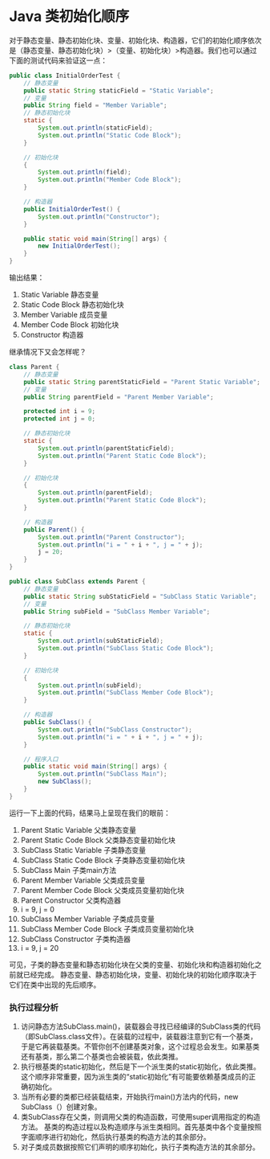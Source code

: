 Java 类初始化顺序
===

对于静态变量、静态初始化块、变量、初始化块、构造器，它们的初始化顺序依次是（静态变量、静态初始化块）>（变量、初始化块）>构造器。我们也可以通过下面的测试代码来验证这一点：

```java
public class InitialOrderTest {
    // 静态变量
    public static String staticField = "Static Variable";
    // 变量
    public String field = "Member Variable";
    // 静态初始化块
    static {
        System.out.println(staticField);
        System.out.println("Static Code Block");
    }

    // 初始化块
    {
        System.out.println(field);
        System.out.println("Member Code Block");
    }

    // 构造器
    public InitialOrderTest() {
        System.out.println("Constructor");
    }

    public static void main(String[] args) {
        new InitialOrderTest();
    }
}
```

输出结果：

1. Static Variable 静态变量
2. Static Code Block 静态初始化块
3. Member Variable 成员变量
4. Member Code Block 初始化块
5. Constructor 构造器


继承情况下又会怎样呢？

```java
class Parent {
    // 静态变量
    public static String parentStaticField = "Parent Static Variable";
    // 变量
    public String parentField = "Parent Member Variable";

    protected int i = 9;
    protected int j = 0;

    // 静态初始化块
    static {
        System.out.println(parentStaticField);
        System.out.println("Parent Static Code Block");
    }

    // 初始化块
    {
        System.out.println(parentField);
        System.out.println("Parent Static Code Block");
    }

    // 构造器
    public Parent() {
        System.out.println("Parent Constructor");
        System.out.println("i = " + i + ", j = " + j);
        j = 20;
    }
}

public class SubClass extends Parent {
    // 静态变量
    public static String subStaticField = "SubClass Static Variable";
    // 变量
    public String subField = "SubClass Member Variable";

    // 静态初始化块
    static {
        System.out.println(subStaticField);
        System.out.println("SubClass Static Code Block");
    }

    // 初始化块
    {
        System.out.println(subField);
        System.out.println("SubClass Member Code Block");
    }

    // 构造器
    public SubClass() {
        System.out.println("SubClass Constructor");
        System.out.println("i = " + i + ", j = " + j);
    }

    // 程序入口
    public static void main(String[] args) {
        System.out.println("SubClass Main");
        new SubClass();
    }
}
```

运行一下上面的代码，结果马上呈现在我们的眼前：

1. Parent Static Variable 父类静态变量
2. Parent Static Code Block 父类静态变量初始化块
3. SubClass Static Variable 子类静态变量
4. SubClass Static Code Block 子类静态变量初始化块
5. SubClass Main 子类main方法
6. Parent Member Variable 父类成员变量
7. Parent Member Code Block 父类成员变量初始化块
8. Parent Constructor 父类构造器
9. i = 9, j = 0
10. SubClass Member Variable 子类成员变量
11. SubClass Member Code Block 子类成员变量初始化块
12. SubClass Constructor 子类构造器
13. i = 9, j = 20

可见，子类的静态变量和静态初始化块在父类的变量、初始化块和构造器初始化之前就已经完成。
静态变量、静态初始化块，变量、初始化块的初始化顺序取决于它们在类中出现的先后顺序。

### 执行过程分析

1. 访问静态方法SubClass.main()，装载器会寻找已经编译的SubClass类的代码（即SubClass.class文件）。在装载的过程中，装载器注意到它有一个基类，于是它再装载基类。不管你创不创建基类对象，这个过程总会发生。如果基类还有基类，那么第二个基类也会被装载，依此类推。
2. 执行根基类的static初始化，然后是下一个派生类的static初始化，依此类推。这个顺序非常重要，因为派生类的“static初始化”有可能要依赖基类成员的正确初始化。
3. 当所有必要的类都已经装载结束，开始执行main()方法内的代码，new SubClass（）创建对象。
4. 类SubClass存在父类，则调用父类的构造函数，可使用super调用指定的构造方法。
基类的构造过程以及构造顺序与派生类相同。首先基类中各个变量按照字面顺序进行初始化，然后执行基类的构造方法的其余部分。
5. 对子类成员数据按照它们声明的顺序初始化，执行子类构造方法的其余部分。
